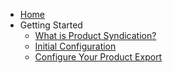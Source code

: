 - [Home](README.md)
- Getting Started
  - [What is Product Syndication?](0-what-is-product-syndication.md)
  - [Initial Configuration](1-initial-configuration.md)
  - [Configure Your Product Export](2-configure-your-product-export.md)
